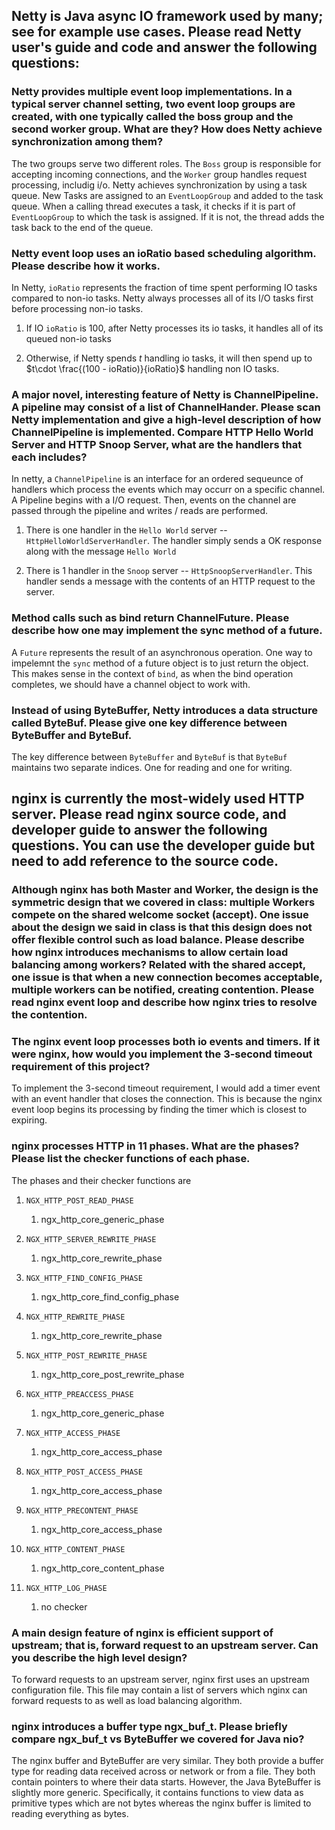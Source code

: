 ## Netty is Java async IO framework used by many; see for example use cases. Please read Netty user's guide and code and answer the following questions:

### Netty provides multiple event loop implementations. In a typical server channel setting, two event loop groups are created, with one typically called the boss group and the second worker group. What are they? How does Netty achieve synchronization among them?

The two groups serve two different roles. The `Boss` group is responsible for accepting incoming connections, and the `Worker` group handles request processing, includig i/o. Netty achieves synchronization by using a task queue. New Tasks are assigned to an `EventLoopGroup` and added to the task queue. When a calling thread executes a task, it checks if it is part of `EventLoopGroup` to which the task is assigned. If it is not, the thread adds the task back to the end of the queue.

### Netty event loop uses an ioRatio based scheduling algorithm. Please describe how it works.

In Netty, `ioRatio` represents the fraction of time spent performing IO tasks compared to non-io tasks. Netty always processes all of its I/O tasks first before processing non-io tasks. 

1. If IO `ioRatio` is 100, after Netty processes its io tasks, it handles all of its queued non-io tasks

2. Otherwise, if Netty spends $t$ handling io tasks, it will then spend up to $t\cdot \frac{(100 - ioRatio)}{ioRatio}$ handling non IO tasks.


###  A major novel, interesting feature of Netty is ChannelPipeline. A pipeline may consist of a list of ChannelHander. Please scan Netty implementation and give a high-level description of how ChannelPipeline is implemented. Compare HTTP Hello World Server and HTTP Snoop Server, what are the handlers that each includes?

In netty, a `ChannelPipeline` is an interface for an ordered sequeunce of handlers which process the events which may occurr on a specific channel. A Pipeline begins with a I/O request. Then, events on the channel are passed through the pipeline and writes / reads are performed. 

1. There is one handler in the `Hello World` server -- `HttpHelloWorldServerHandler`. The handler simply sends a OK response along with the message `Hello World`

2. There is 1 handler in the `Snoop` server -- `HttpSnoopServerHandler`. This handler sends a message with the contents of an HTTP request to the server.

### Method calls such as bind return ChannelFuture. Please describe how one may implement the sync method of a future.

A `Future` represents the result of an asynchronous operation. One way to impelemnt the `sync` method of a future object is to just return the object. This makes sense in the context of `bind`, as when the bind operation completes, we should have a channel object to work with.

###  Instead of using ByteBuffer, Netty introduces a data structure called ByteBuf. Please give one key difference between ByteBuffer and ByteBuf.

The key difference between `ByteBuffer` and `ByteBuf` is that `ByteBuf` maintains two separate indices. One for reading and one for writing.



## nginx is currently the most-widely used HTTP server. Please read nginx source code, and developer guide to answer the following questions. You can use the developer guide but need to add reference to the source code.

### Although nginx has both Master and Worker, the design is the symmetric design that we covered in class: multiple Workers compete on the shared welcome socket (accept). One issue about the design we said in class is that this design does not offer flexible control such as load balance. Please describe how nginx introduces mechanisms to allow certain load balancing among workers? Related with the shared accept, one issue is that when a new connection becomes acceptable, multiple workers can be notified, creating contention. Please read nginx event loop and describe how nginx tries to resolve the contention.


### The nginx event loop processes both io events and timers. If it were nginx, how would you implement the 3-second timeout requirement of this project?

To implement the 3-second timeout requirement, I would add a timer event with an event handler that closes the connection. This is because the nginx event loop begins its processing by finding the timer which is closest to expiring.

### nginx processes HTTP in 11 phases. What are the phases? Please list the checker functions of each phase.

The phases and their checker functions are
1. `NGX_HTTP_POST_READ_PHASE`
    1. ngx_http_core_generic_phase

2. `NGX_HTTP_SERVER_REWRITE_PHASE`
    1. ngx_http_core_rewrite_phase

3. `NGX_HTTP_FIND_CONFIG_PHASE`
    1. ngx_http_core_find_config_phase

4. `NGX_HTTP_REWRITE_PHASE `
    1. ngx_http_core_rewrite_phase

5. `NGX_HTTP_POST_REWRITE_PHASE`
    1. ngx_http_core_post_rewrite_phase

6. `NGX_HTTP_PREACCESS_PHASE`
    1. ngx_http_core_generic_phase

7. `NGX_HTTP_ACCESS_PHASE`
    1. ngx_http_core_access_phase

8. `NGX_HTTP_POST_ACCESS_PHASE`
    1. ngx_http_core_access_phase

9. `NGX_HTTP_PRECONTENT_PHASE`
    1. ngx_http_core_access_phase

10. `NGX_HTTP_CONTENT_PHASE`
    1. ngx_http_core_content_phase

11. `NGX_HTTP_LOG_PHASE`
    1. no checker

### A main design feature of nginx is efficient support of upstream; that is, forward request to an upstream server. Can you describe the high level design?

To forward requests to an upstream server, nginx first uses an upstream configuration file. This file may contain a list of servers which nginx can forward requests to as well as load balancing algorithm. 

### nginx introduces a buffer type ngx_buf_t. Please briefly compare ngx_buf_t vs ByteBuffer we covered for Java nio?

The nginx buffer and ByteBuffer are very similar. They both provide a buffer type for reading data received across or network or from a file. They both contain pointers to where their data starts. However, the Java ByteBuffer is slightly more generic. Specifically, it contains functions to view data as primitive types which are not bytes whereas the nginx buffer is limited to reading everything as bytes.